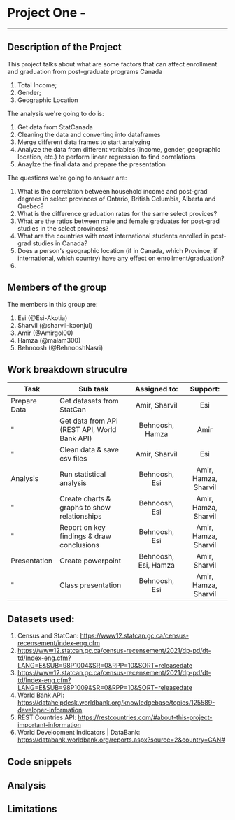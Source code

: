 # Project One - 

---

## Description of the Project 

This project talks about what are some factors that can affect enrollment and graduation from post-graduate programs Canada

1. Total Income;
2. Gender;
3. Geographic Location 


The analysis we're going to do is: 

1. Get data from StatCanada
2. Cleaning the data and converting into dataframes
3. Merge different data frames to start analyzing
2. Analyze the data from different variables (income, gender, geographic location, etc.) to perform linear regression to find correlations
3. Anaylze the final data and prepare the presentation

The questions we're going to answer are: 

1. What is the correlation between household income and post-grad degrees in select provinces of Ontario, British Columbia, Alberta and Quebec?
2. What is the difference graduation rates for the same select provices?
3. What are the ratios between male and female graduates for post-grad studies in the select provinces?  
4. What are the countries with most international students enrolled in post-grad studies in Canada? 
5. Does a person's geographic location (if in Canada, which Province; if international, which country) have any effect on enrollment/graduation?
6. 



## Members of the group

The members in this group are: 
1. Esi (@Esi-Akotia)
2. Sharvil (@sharvil-koonjul)
3. Amir (@Amirgol00)
4. Hamza (@malam300)
5. Behnoosh (@BehnooshNasri)


## Work breakdown strucutre

| Task     | Sub task   | Assigned to:   | Support:  |
| ------------- |-------------| :-----:|  :-----:|
| Prepare Data | Get datasets from StatCan | Amir, Sharvil | Esi |
| " | Get data from API (REST API, World Bank API) | Behnoosh, Hamza | Amir |
| " | Clean data & save csv files  | Amir, Sharvil      |  Esi |
| Analysis | Run statistical analysis | Behnoosh, Esi   |    Amir, Hamza, Sharvil |
| " | Create charts & graphs to show relationships | Behnoosh, Esi   |    Amir, Hamza, Sharvil |
| " | Report on key findings & draw conclusions | Behnoosh, Esi   |    Amir, Hamza, Sharvil |
| Presentation | Create powerpoint | Behnoosh, Esi, Hamza | Amir, Sharvil |
| " | Class presentation | Behnoosh, Esi | Amir, Hamza, Sharvil |


## Datasets used: 

1.  Census and StatCan: https://www12.statcan.gc.ca/census-recensement/index-eng.cfm
2.  https://www12.statcan.gc.ca/census-recensement/2021/dp-pd/dt-td/Index-eng.cfm?LANG=E&SUB=98P1004&SR=0&RPP=10&SORT=releasedate
3.  https://www12.statcan.gc.ca/census-recensement/2021/dp-pd/dt-td/Index-eng.cfm?LANG=E&SUB=98P1009&SR=0&RPP=10&SORT=releasedate 
4.  World Bank API: https://datahelpdesk.worldbank.org/knowledgebase/topics/125589-developer-information
5.  REST Countries API: https://restcountries.com/#about-this-project-important-information 
6. World Development Indicators | DataBank: https://databank.worldbank.org/reports.aspx?source=2&country=CAN#  

## Code snippets


## Analysis 



## Limitations
